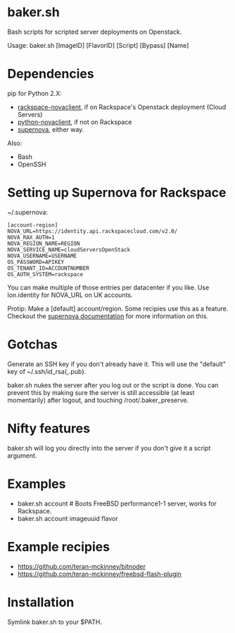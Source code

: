 baker.sh
========

Bash scripts for scripted server deployments on Openstack.

Usage: baker.sh <AccountID> [ImageID] [FlavorID] [Script] [Bypass] [Name]

Dependencies
============

pip for Python 2.X:

 * [rackspace-novaclient](https://github.com/rackerlabs/rackspace-novaclient/), if on Rackspace's Openstack deployment (Cloud Servers)
 * [python-novaclient](https://github.com/openstack/python-novaclient/), if not on Rackspace
 * [supernova](https://github.com/major/supernova/), either way.

Also:

 * Bash
 * OpenSSH

Setting up Supernova for Rackspace
==================================

~/.supernova:

```
[account-region]
NOVA_URL=https://identity.api.rackspacecloud.com/v2.0/
NOVA_RAX_AUTH=1
NOVA_REGION_NAME=REGION
NOVA_SERVICE_NAME=cloudServersOpenStack
NOVA_USERNAME=USERNAME
OS_PASSWORD=APIKEY
OS_TENANT_ID=ACCOUNTNUMBER
OS_AUTH_SYSTEM=rackspace
```

You can make multiple of those entries per datacenter if you like. Use lon.identity for NOVA_URL on UK accounts.

Protip: Make a [default] account/region. Some recipies use this as a feature. Checkout the [supernova documentation](http://supernova.readthedocs.org/) for more information on this.

Gotchas
=======

Generate an SSH key if you don't already have it. This will use the "default" key of ~/.ssh/id_rsa{,.pub}.

baker.sh nukes the server after you log out or the script is done. You can
prevent this by making sure the server is still accessible (at least momentarily)
after logout, and touching /root/.baker_preserve.

Nifty features
==============

baker.sh will log you directly into the server if you don't give it a script
argument.

Examples
========

 * baker.sh account # Boots FreeBSD performance1-1 server, works for Rackspace.
 * baker.sh account imageuuid flavor

Example recipies
================

 * https://github.com/teran-mckinney/bitnoder
 * https://github.com/teran-mckinney/freebsd-flash-plugin

Installation
============

Symlink baker.sh to your $PATH.
